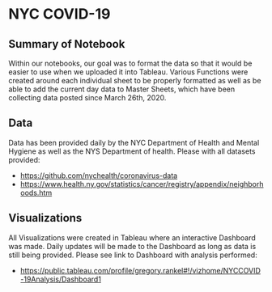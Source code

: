 # NYC COVID-19

## Summary of Notebook
Within our notebooks, our goal was to format the data so that it would be easier to use when we uploaded it into Tableau. Various Functions were created around each individual sheet to be properly formatted as well as be able to add the current day data to Master Sheets, which have been collecting data posted since March 26th, 2020.

## Data
Data has been provided daily by the NYC Department of Health and Mental Hygiene as well as the NYS Department of health. Please with all datasets provided:

 - https://github.com/nychealth/coronavirus-data
 - https://www.health.ny.gov/statistics/cancer/registry/appendix/neighborhoods.htm

## Visualizations
All Visualizations were created in Tableau where an interactive Dashboard was made. Daily updates will be made to the Dashboard as long as data is still being provided. Please see link to Dashboard with analysis performed:

 - https://public.tableau.com/profile/gregory.rankel#!/vizhome/NYCCOVID-19Analysis/Dashboard1
